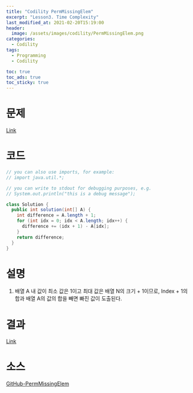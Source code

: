 ```yaml
---
title: "Codility PermMissingElem"
excerpt: "Lesson3. Time Complexity"
last_modified_at: 2021-02-20T15:19:00
header:
  image: /assets/images/codility/PermMissingElem.png
categories:
  - Codility
tags:
  - Programming
  - Codility

toc: true
toc_ads: true
toc_sticky: true
---
```

# 문제
[Link](https://app.codility.com/programmers/lessons/3-time_complexity/perm_missing_elem/)

# 코드
```java
// you can also use imports, for example:
// import java.util.*;

// you can write to stdout for debugging purposes, e.g.
// System.out.println("this is a debug message");

class Solution {
  public int solution(int[] A) {
    int difference = A.length + 1;
    for (int idx = 0; idx < A.length; idx++) {
      difference += (idx + 1) - A[idx];
    }
    return difference;
  }
}
```

# 설명
1. 배열 A 내 값이 최소 값은 1이고 최대 값은 배열 N의 크기 + 1이므로, Index + 1의 합과 배열 A의 값의 합을 빼면 빠진 값이 도출된다.

# 결과
[Link](https://app.codility.com/demo/results/trainingMBK8M8-JET/)

# 소스
[GitHub-PermMissingElem](https://github.com/GracefulSoul/Sample/blob/master/src/main/java/gracefulsoul/codility/lesson03/PermMissingElem.java)